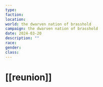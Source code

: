 ```yaml
---
type: 
faction: 
location: 
world: the dwarven nation of brasshold
campaign: the dwarven nation of brasshold
date: 2024-03-20
description: ""
race: 
gender: 
class: 
---
```

# [[reunion]]

